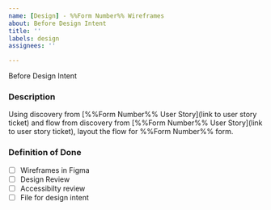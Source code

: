 ```yaml
---
name: [Design] - %%Form Number%% Wireframes
about: Before Design Intent
title: ''
labels: design
assignees: ''

---
```


Before Design Intent
### **Description**
Using discovery from [%%Form Number%% User Story](link to user story ticket) and flow from discovery from [%%Form Number%% User Story](link to user story ticket), layout the flow for %%Form Number%% form.

### **Definition of Done**
- [ ] Wireframes in Figma
- [ ] Design Review
- [ ] Accessibilty review
- [ ] File for design intent

